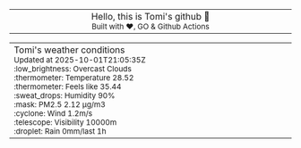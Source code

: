 
<div align="center">
<table>
<tbody>
<td align="center">
<img width="2000" height="0"><br>
Hello, this is Tomi's github 👋<br>
<sup>Built with ❤️, GO & Github Actions</sup><br>
<img width="2000" height="0">
</td>
</tbody>
</table>
</div>
<table>
<tbody>
<td align="left">
<img width="2000" height="0"><br>
Tomi's weather conditions<br>
<sup>Updated at 2025-10-01T21:05:35Z</sup><br>
<sup>:low_brightness: Overcast Clouds</sup><br>
<sup>:thermometer: Temperature 28.52 </sup><br>
<sup>:thermometer: Feels like 35.44</sup><br>
<sup>:sweat_drops: Humidity 90%</sup><br>
<sup>:mask: PM2.5 2.12 μg/m3</sup><br>
<sup>:cyclone: Wind 1.2m/s </sup><br>
<sup>:telescope: Visibility 10000m </sup><br>
<sup>:droplet: Rain 0mm/last 1h </sup><br>
<img width="2000" height="0">
</td>
<td align="left">
<img width="2000" height="0"><br>
<br>
<img width="2000" height="0">
</td>
</tbody>
</table>
</div>
    